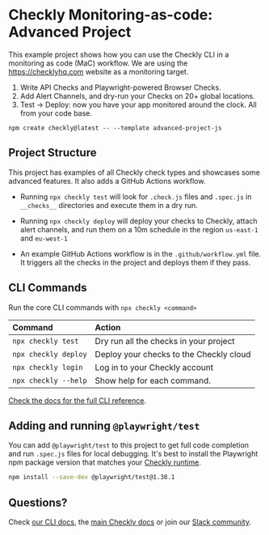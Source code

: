 # Checkly Monitoring-as-code: Advanced Project

This example project shows how you can use the Checkly CLI in a monitoring as code (MaC) workflow. We are using the
https://checklyhq.com website as a monitoring target.

1. Write API Checks and Playwright-powered Browser Checks.
2. Add Alert Channels, and dry-run your Checks on 20+ global locations.
3. Test -> Deploy: now you have your app monitored around the clock. All from your code base.

```
npm create checkly@latest -- --template advanced-project-js
```

## Project Structure

This project has examples of all Checkly check types and showcases some advanced features. It also adds a GitHub Actions workflow.

- Running `npx checkly test` will look for `.check.js` files and `.spec.js` in `__checks__` directories and execute them in a dry run.

- Running `npx checkly deploy` will deploy your checks to Checkly, attach alert channels, and run them on a 10m schedule in the
region `us-east-1` and `eu-west-1`

- An example GitHub Actions workflow is in the `.github/workflow.yml` file. It triggers all the checks in the project and deploys
them if they pass.

## CLI Commands

Run the core CLI commands with `npx checkly <command>`

| Command              | Action                                           |
|:---------------------|:-------------------------------------------------|
| `npx checkly test`   | Dry run all the checks in your project           |
| `npx checkly deploy` | Deploy your checks to the Checkly cloud          |
| `npx checkly login`  | Log in to your Checkly account                   |
| `npx checkly --help` | Show help for each command.                      |

[Check the docs for the full CLI reference](https://www.checklyhq.com/docs/cli/command-line-reference/).

## Adding and running `@playwright/test`

You can add `@playwright/test` to this project to get full code completion and run `.spec.js` files for local debugging.
It's best to install the Playwright npm package version that matches your [Checkly runtime](https://www.checklyhq.com/docs/cli/npm-packages/).

```bash
npm install --save-dev @playwright/test@1.38.1
```

## Questions?

Check [our CLI docs](https://www.checklyhq.com/docs/cli/), the [main Checkly docs](https://checklyhq.com/docs) or
join our [Slack community](https://checklyhq.com/slack).
